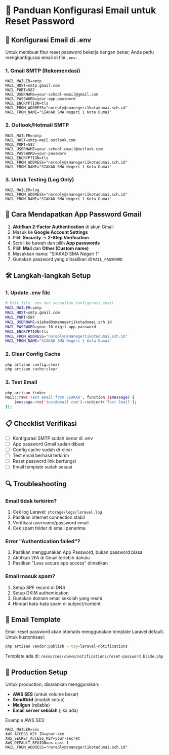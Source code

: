 # 📧 Panduan Konfigurasi Email untuk Reset Password

## 🔧 Konfigurasi Email di .env

Untuk membuat fitur reset password bekerja dengan benar, Anda perlu mengkonfigurasi email di file `.env`:

### 1. Gmail SMTP (Rekomendasi)
```env
MAIL_MAILER=smtp
MAIL_HOST=smtp.gmail.com
MAIL_PORT=587
MAIL_USERNAME=your-school-email@gmail.com
MAIL_PASSWORD=your-app-password
MAIL_ENCRYPTION=tls
MAIL_FROM_ADDRESS="noreply@smanegeri1kotadumai.sch.id"
MAIL_FROM_NAME="SIAKAD SMA Negeri 1 Kota Dumai"
```

### 2. Outlook/Hotmail SMTP
```env
MAIL_MAILER=smtp
MAIL_HOST=smtp-mail.outlook.com
MAIL_PORT=587
MAIL_USERNAME=your-school-email@outlook.com
MAIL_PASSWORD=your-password
MAIL_ENCRYPTION=tls
MAIL_FROM_ADDRESS="noreply@smanegeri1kotadumai.sch.id"
MAIL_FROM_NAME="SIAKAD SMA Negeri 1 Kota Dumai"
```

### 3. Untuk Testing (Log Only)
```env
MAIL_MAILER=log
MAIL_FROM_ADDRESS="noreply@smanegeri1kotadumai.sch.id"
MAIL_FROM_NAME="SIAKAD SMA Negeri 1 Kota Dumai"
```

## 🔐 Cara Mendapatkan App Password Gmail

1. **Aktifkan 2-Factor Authentication** di akun Gmail
2. Masuk ke **Google Account Settings**
3. Pilih **Security** → **2-Step Verification**
4. Scroll ke bawah dan pilih **App passwords**
5. Pilih **Mail** dan **Other (Custom name)**
6. Masukkan nama: "SIAKAD SMA Negeri 1"
7. Gunakan password yang dihasilkan di `MAIL_PASSWORD`

## 🛠️ Langkah-langkah Setup

### 1. Update .env file
```bash
# Edit file .env dan sesuaikan konfigurasi email
MAIL_MAILER=smtp
MAIL_HOST=smtp.gmail.com
MAIL_PORT=587
MAIL_USERNAME=siakad@smanegeri1kotadumai.sch.id
MAIL_PASSWORD=your-16-digit-app-password
MAIL_ENCRYPTION=tls
MAIL_FROM_ADDRESS="noreply@smanegeri1kotadumai.sch.id"
MAIL_FROM_NAME="SIAKAD SMA Negeri 1 Kota Dumai"
```

### 2. Clear Config Cache
```bash
php artisan config:clear
php artisan cache:clear
```

### 3. Test Email
```bash
php artisan tinker
Mail::raw('Test email from SIAKAD', function ($message) {
    $message->to('test@email.com')->subject('Test Email');
});
```

## 📋 Checklist Verifikasi

- [ ] Konfigurasi SMTP sudah benar di .env
- [ ] App password Gmail sudah dibuat
- [ ] Config cache sudah di-clear
- [ ] Test email berhasil terkirim
- [ ] Reset password link berfungsi
- [ ] Email template sudah sesuai

## 🔍 Troubleshooting

### Email tidak terkirim?
1. Cek log Laravel: `storage/logs/laravel.log`
2. Pastikan internet connection stabil
3. Verifikasi username/password email
4. Cek spam folder di email penerima

### Error "Authentication failed"?
1. Pastikan menggunakan App Password, bukan password biasa
2. Aktifkan 2FA di Gmail terlebih dahulu
3. Pastikan "Less secure app access" dimatikan

### Email masuk spam?
1. Setup SPF record di DNS
2. Setup DKIM authentication
3. Gunakan domain email sekolah yang resmi
4. Hindari kata-kata spam di subject/content

## 📧 Email Template

Email reset password akan otomatis menggunakan template Laravel default. Untuk kustomisasi:

```bash
php artisan vendor:publish --tag=laravel-notifications
```

Template ada di: `resources/views/notifications/reset-password.blade.php`

## 🚀 Production Setup

Untuk production, disarankan menggunakan:
- **AWS SES** (untuk volume besar)
- **SendGrid** (mudah setup)
- **Mailgun** (reliable)
- **Email server sekolah** (jika ada)

Example AWS SES:
```env
MAIL_MAILER=ses
AWS_ACCESS_KEY_ID=your-key
AWS_SECRET_ACCESS_KEY=your-secret
AWS_DEFAULT_REGION=us-east-1
MAIL_FROM_ADDRESS="noreply@smanegeri1kotadumai.sch.id"
```
